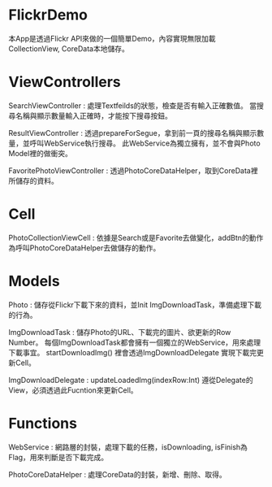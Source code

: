 # FlickrDemo

本App是透過Flickr API來做的一個簡單Demo，內容實現無限加載CollectionView, CoreData本地儲存。

# ViewControllers 

SearchViewController : 
處理Textfeilds的狀態，檢查是否有輸入正確數值。
當搜尋名稱與顯示數量輸入正確時，才能按下搜尋按鈕。

ResultViewController :
透過prepareForSegue，拿到前一頁的搜尋名稱與顯示數量，並呼叫WebService執行搜尋。
此WebService為獨立擁有，並不會與Photo Model裡的做衝突。

FavoritePhotoViewController :
透過PhotoCoreDataHelper，取到CoreData裡所儲存的資料。

# Cell

PhotoCollectionViewCell : 
依據是Search或是Favorite去做變化，addBtn的動作為呼叫PhotoCoreDataHelper去做儲存的動作。

# Models

Photo :
儲存從Flickr下載下來的資料，並Init ImgDownloadTask，準備處理下載的行為。

ImgDownloadTask : 
儲存Photo的URL、下載完的圖片、欲更新的Row Number。
每個ImgDownloadTask都會擁有一個獨立的WebService，用來處理下載事宜。
startDownloadImg() 裡會透過ImgDownloadDelegate 實現下載完更新Cell。

ImgDownloadDelegate :
updateLoadedImg(indexRow:Int) 遵從Delegate的View，必須透過此Fucntion來更新Cell。

# Functions

WebService : 
網路層的封裝，處理下載的任務，isDownloading, isFinish為Flag，用來判斷是否下載完成。

PhotoCoreDataHelper : 
處理CoreData的封裝，新增、刪除、取得。
